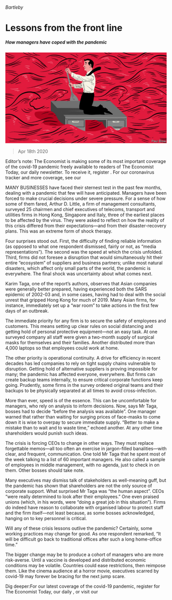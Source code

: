 ###### Bartleby

# Lessons from the front line 

##### How managers have coped with the pandemic 

![image](images/20200418_WBD001_0.jpg) 

> Apr 18th 2020 

Editor’s note: The Economist is making some of its most important coverage of the covid-19 pandemic freely available to readers of The Economist Today, our daily newsletter. To receive it, register . For our coronavirus tracker and more coverage, see our 

MANY BUSINESSES have faced their sternest test in the past few months, dealing with a pandemic that few will have anticipated. Managers have been forced to make crucial decisions under severe pressure. For a sense of how some of them fared, Arthur D. Little, a firm of management consultants, surveyed 25 chairmen and chief executives of telecoms, transport and utilities firms in Hong Kong, Singapore and Italy, three of the earliest places to be affected by the virus. They were asked to reflect on how the reality of this crisis differed from their expectations—and from their disaster-recovery plans. This was an extreme form of shock therapy.

Four surprises stood out. First, the difficulty of finding reliable information (as opposed to what one respondent dismissed, fairly or not, as “media representations”). The second was the speed at which the crisis unfolded. Third, firms did not foresee a disruption that would simultaneously hit their entire “ecosystem” of suppliers and business partners; unlike most natural disasters, which affect only small parts of the world, the pandemic is everywhere. The final shock was uncertainty about what comes next.


Karim Taga, one of the report’s authors, observes that Asian companies were generally better prepared, having experienced both the SARS epidemic of 2002-03 and, in some cases, having had to deal with the social unrest that gripped Hong Kong for much of 2019. Many Asian firms, for instance, immediately set up a “war room” to take actions in the first few days of an outbreak.

The immediate priority for any firm is to secure the safety of employees and customers. This means setting up clear rules on social distancing and getting hold of personal protective equipment—not an easy task. At one surveyed company all staff were given a two-month supply of surgical masks for themselves and their families. Another distributed more than 4,000 laptops so that employees could work at home.

The other priority is operational continuity. A drive for efficiency in recent decades has led companies to rely on tight supply chains vulnerable to disruption. Getting hold of alternative suppliers is proving impossible for many; the pandemic has affected everyone, everywhere. But firms can create backup teams internally, to ensure critical corporate functions keep going. Prudently, some firms in the survey ordered original teams and their backups to be physically separated at all times to avoid cross-infection.

More than ever, speed is of the essence. This can be uncomfortable for managers, who rely on analysis to inform decisions. Now, says Mr Taga, bosses had to decide “before the analysis was available”. One manager warned that rather than waiting for surging prices of face-masks to come down it is wise to overpay to secure immediate supply. “Better to make a mistake than to wait and to waste time,” echoed another. At any other time shareholders would punish such ideas.

The crisis is forcing CEOs to change in other ways. They must replace forgettable memos—all too often an exercise in jargon-filled banalities—with clear, and frequent, communication. One told Mr Taga that he spent most of the week talking to a list of 60 important managers. He also called a sample of employees in middle management, with no agenda, just to check in on them. Other bosses should take note.

Many executives may dismiss talk of stakeholders as well-meaning guff, but the pandemic has shown that shareholders are not the only source of corporate support. What surprised Mr Taga was “the human aspect”. CEOs “were really determined to look after their employees.” One even praised unions (which, in his words, were “doing a great job in this situation”). Firms do indeed have reason to collaborate with organised labour to protect staff and the firm itself—not least because, as some bosses acknowledged, hanging on to key personnel is critical.

Will any of these crisis lessons outlive the pandemic? Certainly, some working practices may change for good. As one respondent remarked, “It will be difficult go back to traditional offices after such a long home-office time.”

The bigger change may be to produce a cohort of managers who are more risk-averse. Until a vaccine is developed and distributed economic conditions may be volatile. Countries could ease restrictions, then reimpose them. Like the cinema audience at a horror movie, executives scarred by covid-19 may forever be bracing for the next jump scare.

Dig deeper:For our latest coverage of the covid-19 pandemic, register for The Economist Today, our daily , or visit our 

